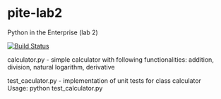 # pite-lab2
Python in the Enterprise (lab 2)

[![Build Status](https://travis-ci.org/j-kremer/pite-lab2.svg?branch=master)](https://travis-ci.org/j-kremer/pite-lab2)

calculator.py - simple calculator with following functionalities: addition, division, natural logarithm, derivative

test_caculator.py - implementation of unit tests for class calculator  
Usage: python test_calculator.py
